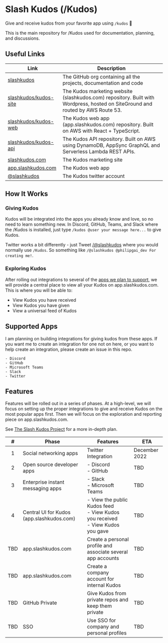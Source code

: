# Slash Kudos (/Kudos)

Give and receive kudos from your favorite app using `/kudos` 🎉

This is the main repository for /Kudos used for documentation, planning, and discussions.

## Useful Links

| Link | Description |
| ---- | ----------- |
| [slashkudos](https://github.com/slashkudos) | The GitHub org containing all the projects, documentation and code |
| [slashkudos/kudos-site](https://github.com/slashkudos/kudos-site) | The Kudos marketing website (slashkudos.com) repository. Built with Wordpress, hosted on SiteGround and routed by AWS Route 53. |
| [slashkudos/kudos-web](https://github.com/slashkudos/kudos-web) | The Kudos web app (app.slashkudos.com) repository. Built on AWS with React + TypeScript. |
| [slashkudos/kudos-api](https://github.com/slashkudos/kudos-api) | The Kudos API repository. Built on AWS using DynamoDB, AppSync GraphQL and Serverless Lambda REST APIs. |
| [slashkudos.com](https://slashkudos.com) | The Kudos marketing site |
| [app.slashkudos.com](https://app.slashkudos.com) | The Kudos web app |
| [@slashkudos][Kudos Twitter] | The Kudos twitter account |

## How It Works

### Giving Kudos

Kudos will be integrated into the apps you already know and love, so no need to learn something new. In Discord, GitHub, Teams, and Slack where the /Kudos is installed, just type `/kudos @user your message here...` to give Kudos.

Twitter works a bit differently - just Tweet [/@slashkudos][Kudos Twitter] where you would normally use `/Kudos`. So something like `/@slashkudos @philipgai_dev For creating me!`.

### Exploring Kudos

After rolling out integrations to several of the [apps we plan to support](#supported-apps), we will provide a central place to view all your Kudos on app.slashkudos.com. This is where you will be able to:

- View Kudos you have received
- View Kudos you have given
- View a universal feed of Kudos

## Supported Apps

I am planning on building integrations for giving kudos from these apps. If you want me to create an integration for one not on here, or you want to help create an integration, please create an issue in this repo.

```
- Discord
- GitHub
- Microsoft Teams
- Slack
- Twitter
```

## Features

Features will be rolled out in a series of phases. At a high-level, we will focus on setting up the proper integrations to give and receive Kudos on the most popular apps first. Then we will focus on the exploration and reporting piece on app.slashkudos.com.

See [The Slash Kudos Project](https://github.com/orgs/slashkudos/projects/1/views/1) for a more in-depth plan.

| # | Phase | Features | ETA |
| :-: | ----- | -------- | ---
| 1 | Social networking apps | Twitter Integration | December 2022
| 2 | Open source developer apps | - Discord<br/>- GitHub | TBD
| 3 | Enterprise instant messaging apps | - Slack<br/>- Microsoft Teams | TBD
| 4 | Central UI for Kudos (app.slashkudos.com) | - View the public Kudos feed<br/>- View Kudos you received<br/>- View Kudos you gave | TBD
| TBD | app.slashkudos.com | Create a personal profile and associate several app accounts | TBD
| TBD | app.slashkudos.com | Create a company account for internal Kudos | TBD
| TBD | GitHub Private | Give Kudos from private repos and keep them private | TBD
| TBD | SSO | Use SSO for company and personal profiles | TBD

<!-- Links -->
[Kudos Twitter]: https://twitter.com/slashkudos
